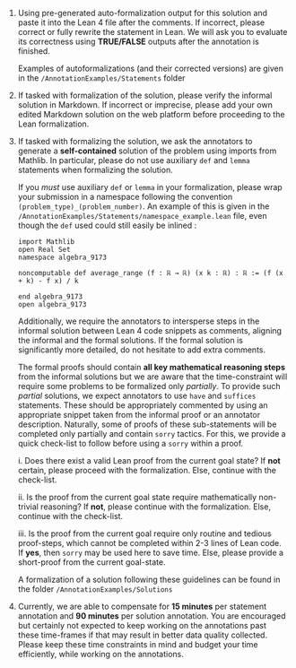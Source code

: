 1. Using pre-generated auto-formalization output for this solution and paste it into the Lean 4 file after the comments. If incorrect, please correct or fully rewrite the statement in Lean. We will ask you to evaluate its correctness using **TRUE/FALSE** outputs after the annotation is finished.

    Examples of autoformalizations (and their corrected versions) are given in the `/AnnotationExamples/Statements` folder

2. If tasked with formalization of the solution, please verify the informal solution in Markdown. If incorrect or imprecise, please add your own edited Markdown solution on the web platform before proceeding to the Lean formalization.

3. If tasked with formalizing the solution, we ask the annotators to generate a **self-contained** solution of the problem using imports from Mathlib. In particular, please do not use auxiliary `def` and `lemma` statements when formalizing the solution.
    
    If you *must* use auxiliary `def` or `lemma` in your formalization, please wrap your submission in a namespace following the convention `(problem_type)_(problem_number)`. An example of this is given in the `/AnnotationExamples/Statements/namespace_example.lean` file, even though the `def` used could still easily be inlined :
    ```
    import Mathlib
    open Real Set
    namespace algebra_9173

    noncomputable def average_range (f : ℝ → ℝ) (x k : ℝ) : ℝ := (f (x + k) - f x) / k

    end algebra_9173
    open algebra_9173
    ```

    Additionally, we require the annotators to intersperse steps in the informal solution between Lean 4 code snippets as comments, aligning the informal and the formal solutions. If the formal solution is significantly more detailed, do not hesitate to add extra comments. 

    The formal proofs should contain **all key mathematical reasoning steps** from the informal solutions but we are aware that the time-constraint will require some problems to be formalized only *partially*. To provide such *partial* solutions, we expect annotators to use `have` and `suffices` statements. These should be appropriately commented by using an appropriate snippet taken from the informal proof or an annotator description. Naturally, some of proofs of these sub-statements will be completed only partially and contain `sorry` tactics. For this, we provide a quick check-list to follow before using a `sorry` within a proof.

    i. Does there exist a valid Lean proof from the current goal state? If **not** certain, please proceed with the formalization. Else, continue with the check-list.

    ii. Is the proof from the current goal state require mathematically non-trivial reasoning? If **not**, please continue with the formalization. Else, continue with the check-list.

    iii. Is the proof from the current goal require only routine and tedious proof-steps, which cannot be completed within 2-3 lines of Lean code. If **yes**, then `sorry` may be used here to save time. Else, please provide a short-proof from the current goal-state.

    A formalization of a solution following these guidelines can be found in the folder `/AnnotationExamples/Solutions`

4. Currently, we are able to compensate for **15 minutes** per statement annotation and **90 minutes** per solution annotation. You are encouraged but certainly not expected to keep working on the annotations past these time-frames if that may result in better data quality collected. Please keep these time constraints in mind and budget your time efficiently, while working on the annotations.
